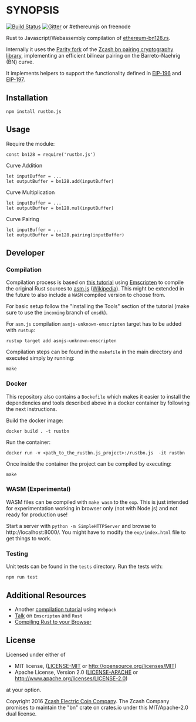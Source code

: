# SYNOPSIS 
[![Build Status](https://img.shields.io/travis/ethereumjs/rustbn.js.svg?branch=master&style=flat-square)](https://travis-ci.org/ethereumjs/rustbn.js)
[![Gitter](https://img.shields.io/gitter/room/ethereum/ethereumjs-lib.svg?style=flat-square)](https://gitter.im/ethereum/ethereumjs-lib) or #ethereumjs on freenode  

Rust to Javascript/Webassembly compilation of [ethereum-bn128.rs](https://github.com/ewasm/ethereum-bn128.rs).

Internally it uses the [Parity fork](https://github.com/paritytech/bn) of the [Zcash bn
pairing cryptography library](https://github.com/zcash/bn), implementing an efficient bilinear pairing on the Barreto-Naehrig (BN) curve. 

It implements helpers to support the functionality defined in [EIP-196](https://eips.ethereum.org/EIPS/eip-196) and [EIP-197](https://eips.ethereum.org/EIPS/eip-197).

## Installation

`npm install rustbn.js`

## Usage

Require the module:

```
const bn128 = require('rustbn.js')
```

Curve Addition

```
let inputBuffer = ...
let outputBuffer = bn128.add(inputBuffer)
```

Curve Multiplication

```
let inputBuffer = ...
let outputBuffer = bn128.mul(inputBuffer)
```

Curve Pairing
```
let inputBuffer = ...
let outputBuffer = bn128.pairing(inputBuffer)
```

## Developer

### Compilation

Compilation process is based on [this tutorial](http://asquera.de/blog/2017-04-10/the-path-to-rust-on-the-web/) using [Emscripten](http://kripken.github.io/emscripten-site/) to compile the original Rust sources to [asm.js](http://asmjs.org/) ([Wikipedia](https://en.wikipedia.org/wiki/Asm.js)). This might be extended in the future to also include a ``WASM`` compiled version to choose from.

For basic setup follow the "Installing the Tools" section of the tutorial (make sure to use the ``incoming`` branch of ``emsdk``).

For ``asm.js`` compilation ``asmjs-unknown-emscripten`` target has to be added with ``rustup``:

```
rustup target add asmjs-unknown-emscripten
```

Compilation steps can be found in the ``makefile`` in the main directory and executed simply by
running:

```
make
```

### Docker

This repository also contains a `Dockefile` which makes it easier to install
the dependencies and tools described above in a docker container by following
the next instructions.

Build the docker image:

```
docker build . -t rustbn
```

Run the container:

```
docker run -v <path_to_the_rustbn.js_project>:/rustbn.js  -it rustbn
```

Once inside the container the project can be compiled by executing:

```
make
```

### WASM (Experimental)

WASM files can be compiled with ``make wasm`` to the ``exp``. This is just intended for experimentation
working in browser only (not with Node.js) and not ready for production use!

Start a server with ``python -m SimpleHTTPServer`` and browse to http://localhost:8000/. You might have
to modify the ``exp/index.html`` file to get things to work.

### Testing

Unit tests can be found in the ``tests`` directory. Run the tests with:

```
npm run test
```

## Additional Resources

- Another [compilation tutorial](https://medium.com/@ianjsikes/get-started-with-rust-webassembly-and-webpack-58d28e219635) using ``Webpack``
- [Talk](https://rreverser.com/rust-javascript-interop/) on ``Emscripten`` and ``Rust``
- [Compiling Rust to your Browser](https://www.hellorust.com/emscripten/)


## License

Licensed under either of

 * MIT license, ([LICENSE-MIT](LICENSE-MIT) or http://opensource.org/licenses/MIT)
 * Apache License, Version 2.0 ([LICENSE-APACHE](LICENSE-APACHE) or http://www.apache.org/licenses/LICENSE-2.0)

at your option.

Copyright 2016 [Zcash Electric Coin Company](https://z.cash/). The Zcash Company promises to maintain the "bn" crate on crates.io under this MIT/Apache-2.0 dual license.
 
